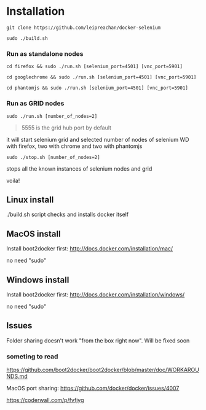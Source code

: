 # Installation

`git clone https://github.com/leipreachan/docker-selenium`

`sudo ./build.sh`

### Run as standalone nodes

`cd firefox && sudo ./run.sh [selenium_port=4501] [vnc_port=5901]`

`cd googlechrome && sudo ./run.sh [selenium_port=4501] [vnc_port=5901]`

`cd phantomjs && sudo ./run.sh [selenium_port=4501] [vnc_port=5901]`

### Run as GRID nodes

`sudo ./run.sh [number_of_nodes=2]`

> 5555 is the grid hub port by default

it will start selenium grid and selected number of nodes of selenium WD with firefox, two with chrome and two with phantomjs

`sudo ./stop.sh [number_of_nodes=2]`

stops all the known instances of selenium nodes and grid

voila!

## Linux install

./build.sh script checks and installs docker itself

## MacOS install

Install boot2docker first: http://docs.docker.com/installation/mac/

no need "sudo"

## Windows install

Install boot2docker first: http://docs.docker.com/installation/windows/

no need "sudo"
## Issues

Folder sharing doesn't work "from the box right now". Will be fixed soon

### someting to read

https://github.com/boot2docker/boot2docker/blob/master/doc/WORKAROUNDS.md

MacOS port sharing: https://github.com/docker/docker/issues/4007

https://coderwall.com/p/fvfjyg
